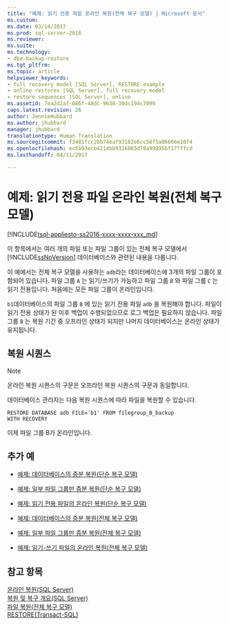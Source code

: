 ```yaml
---
title: "예제: 읽기 전용 파일 온라인 복원(전체 복구 모델) | Microsoft 문서"
ms.custom: 
ms.date: 03/14/2017
ms.prod: sql-server-2016
ms.reviewer: 
ms.suite: 
ms.technology:
- dbe-backup-restore
ms.tgt_pltfrm: 
ms.topic: article
helpviewer_keywords:
- full recovery model [SQL Server], RESTORE example
- online restores [SQL Server], full recovery model
- restore sequences [SQL Server], online
ms.assetid: 7ea2d2af-086f-48dc-9636-38dc194c7090
caps.latest.revision: 26
author: JennieHubbard
ms.author: jhubbard
manager: jhubbard
translationtype: Human Translation
ms.sourcegitcommit: f3481fcc2bb74eaf93182e6cc58f5a06666e10f4
ms.openlocfilehash: ec5b93ecb4214bb9316865d70a99895bf17fffcd
ms.lasthandoff: 04/11/2017

---
```

# <a name="example-online-restore-of-a-read-only-file-full-recovery-model"></a>예제: 읽기 전용 파일 온라인 복원(전체 복구 모델)
[!INCLUDE[tsql-appliesto-ss2016-xxxx-xxxx-xxx_md](../../includes/tsql-appliesto-ss2016-xxxx-xxxx-xxx-md.md)]

  이 항목에서는 여러 개의 파일 또는 파일 그룹이 있는 전체 복구 모델에서 [!INCLUDE[ssNoVersion](../../includes/ssnoversion-md.md)] 데이터베이스와 관련된 내용을 다룹니다.  
  
 이 예에서는 전체 복구 모델을 사용하는 `adb`라는 데이터베이스에 3개의 파일 그룹이 포함되어 있습니다. 파일 그룹 `A` 는 읽기/쓰기가 가능하고 파일 그룹 `B` 와 파일 그룹 `C` 는 읽기 전용입니다. 처음에는 모든 파일 그룹이 온라인입니다.  
  
 `b1`데이터베이스의 파일 그룹 `B` 에 있는 읽기 전용 파일 `adb` 을 복원해야 합니다. 파일이 읽기 전용 상태가 된 이후 백업이 수행되었으므로 로그 백업은 필요하지 않습니다. 파일 그룹 `B` 는 복원 기간 중 오프라인 상태가 되지만 나머지 데이터베이스는 온라인 상태가 유지됩니다.  
  
## <a name="restore-sequence"></a>복원 시퀀스  
  
> [!NOTE]  
>  온라인 복원 시퀀스의 구문은 오프라인 복원 시퀀스의 구문과 동일합니다.  
  
 데이터베이스 관리자는 다음 복원 시퀀스에 따라 파일을 복원할 수 있습니다.  
  
```  
RESTORE DATABASE adb FILE='b1' FROM filegroup_B_backup  
WITH RECOVERY   
```  
  
 이제 파일 그룹 B가 온라인입니다.  
  
## <a name="additional-examples"></a>추가 예  
  
-   [예제: 데이터베이스의 증분 복원&#40;단순 복구 모델&#41;](../../relational-databases/backup-restore/example-piecemeal-restore-of-database-simple-recovery-model.md)  
  
-   [예제: 일부 파일 그룹만 증분 복원&#40;단순 복구 모델&#41;](../../relational-databases/backup-restore/example-piecemeal-restore-of-only-some-filegroups-simple-recovery-model.md)  
  
-   [예제: 읽기 전용 파일의 온라인 복원&#40;단순 복구 모델&#41;](../../relational-databases/backup-restore/example-online-restore-of-a-read-only-file-simple-recovery-model.md)  
  
-   [예제: 데이터베이스의 증분 복원&#40;전체 복구 모델&#41;](../../relational-databases/backup-restore/example-piecemeal-restore-of-database-full-recovery-model.md)  
  
-   [예제: 일부 파일 그룹만 증분 복원&#40;전체 복구 모델&#41;](../../relational-databases/backup-restore/example-piecemeal-restore-of-only-some-filegroups-full-recovery-model.md)  
  
-   [예제: 읽기-쓰기 파일의 온라인 복원&#40;전체 복구 모델&#41;](../../relational-databases/backup-restore/example-online-restore-of-a-read-write-file-full-recovery-model.md)  
  
## <a name="see-also"></a>참고 항목  
 [온라인 복원&#40;SQL Server&#41;](../../relational-databases/backup-restore/online-restore-sql-server.md)   
 [복원 및 복구 개요&#40;SQL Server&#41;](../../relational-databases/backup-restore/restore-and-recovery-overview-sql-server.md)   
 [파일 복원&#40;전체 복구 모델&#41;](../../relational-databases/backup-restore/file-restores-full-recovery-model.md)   
 [RESTORE&#40;Transact-SQL&#41;](../../t-sql/statements/restore-statements-transact-sql.md)  
  
  
